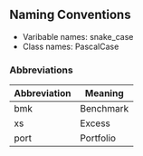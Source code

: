 ## Naming Conventions

- Varibable names: snake_case
- Class names: PascalCase

### Abbreviations

| Abbreviation | Meaning |
| ------------ | ------- |
| bmk | Benchmark |
| xs | Excess |
| port | Portfolio |

